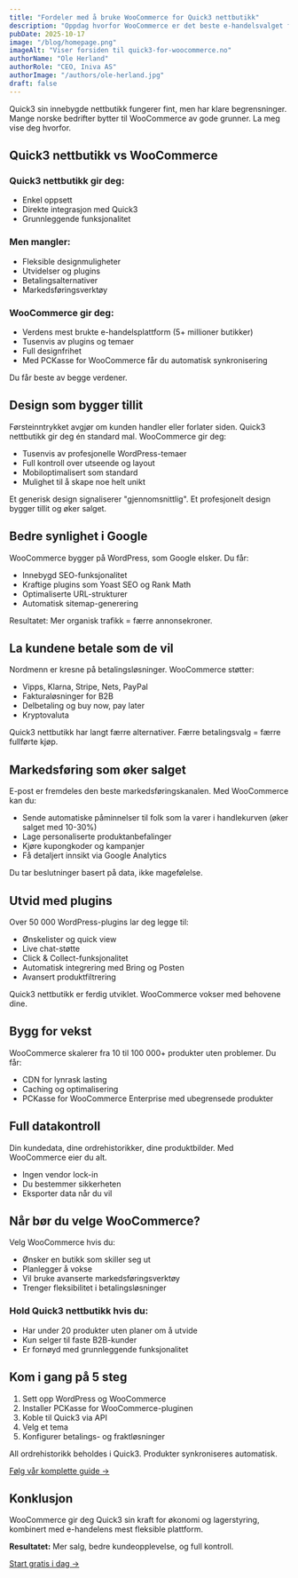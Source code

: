 ```yaml
---
title: "Fordeler med å bruke WooCommerce for Quick3 nettbutikk"
description: "Oppdag hvorfor WooCommerce er det beste e-handelsvalget for Quick3-brukere. Fleksibilitet, profesjonelt design og sømløs integrasjon."
pubDate: 2025-10-17
image: "/blog/homepage.png"
imageAlt: "Viser forsiden til quick3-for-woocommerce.no"
authorName: "Ole Herland"
authorRole: "CEO, Iniva AS"
authorImage: "/authors/ole-herland.jpg"
draft: false
---
```


Quick3 sin innebygde nettbutikk fungerer fint, men har klare begrensninger. Mange norske bedrifter bytter til WooCommerce av gode grunner. La meg vise deg hvorfor.

## Quick3 nettbutikk vs WooCommerce

### Quick3 nettbutikk gir deg:

- Enkel oppsett
- Direkte integrasjon med Quick3
- Grunnleggende funksjonalitet

### Men mangler:

- Fleksible designmuligheter
- Utvidelser og plugins
- Betalingsalternativer
- Markedsføringsverktøy

### WooCommerce gir deg:

- Verdens mest brukte e-handelsplattform (5+ millioner butikker)
- Tusenvis av plugins og temaer
- Full designfrihet
- Med PCKasse for WooCommerce får du automatisk synkronisering

Du får beste av begge verdener.

## Design som bygger tillit

Førsteinntrykket avgjør om kunden handler eller forlater siden. Quick3 nettbutikk gir deg én standard mal. WooCommerce gir deg:

- Tusenvis av profesjonelle WordPress-temaer
- Full kontroll over utseende og layout
- Mobiloptimalisert som standard
- Mulighet til å skape noe helt unikt

Et generisk design signaliserer "gjennomsnittlig". Et profesjonelt design bygger tillit og øker salget.

## Bedre synlighet i Google

WooCommerce bygger på WordPress, som Google elsker. Du får:

- Innebygd SEO-funksjonalitet
- Kraftige plugins som Yoast SEO og Rank Math
- Optimaliserte URL-strukturer
- Automatisk sitemap-generering

Resultatet: Mer organisk trafikk = færre annonsekroner.

## La kundene betale som de vil

Nordmenn er kresne på betalingsløsninger. WooCommerce støtter:

- Vipps, Klarna, Stripe, Nets, PayPal
- Fakturaløsninger for B2B
- Delbetaling og buy now, pay later
- Kryptovaluta

Quick3 nettbutikk har langt færre alternativer. Færre betalingsvalg = færre fullførte kjøp.

## Markedsføring som øker salget

E-post er fremdeles den beste markedsføringskanalen. Med WooCommerce kan du:

- Sende automatiske påminnelser til folk som la varer i handlekurven (øker salget med 10-30%)
- Lage personaliserte produktanbefalinger
- Kjøre kupongkoder og kampanjer
- Få detaljert innsikt via Google Analytics

Du tar beslutninger basert på data, ikke magefølelse.

## Utvid med plugins

Over 50 000 WordPress-plugins lar deg legge til:

- Ønskelister og quick view
- Live chat-støtte
- Click & Collect-funksjonalitet
- Automatisk integrering med Bring og Posten
- Avansert produktfiltrering

Quick3 nettbutikk er ferdig utviklet. WooCommerce vokser med behovene dine.

## Bygg for vekst

WooCommerce skalerer fra 10 til 100 000+ produkter uten problemer. Du får:

- CDN for lynrask lasting
- Caching og optimalisering
- PCKasse for WooCommerce Enterprise med ubegrensede produkter

## Full datakontroll

Din kundedata, dine ordrehistorikker, dine produktbilder. Med WooCommerce eier du alt.

- Ingen vendor lock-in
- Du bestemmer sikkerheten
- Eksporter data når du vil

## Når bør du velge WooCommerce?

Velg WooCommerce hvis du:

- Ønsker en butikk som skiller seg ut
- Planlegger å vokse
- Vil bruke avanserte markedsføringsverktøy
- Trenger fleksibilitet i betalingsløsninger

### Hold Quick3 nettbutikk hvis du:

- Har under 20 produkter uten planer om å utvide
- Kun selger til faste B2B-kunder
- Er fornøyd med grunnleggende funksjonalitet

## Kom i gang på 5 steg

1. Sett opp WordPress og WooCommerce
2. Installer PCKasse for WooCommerce-pluginen
3. Koble til Quick3 via API
4. Velg et tema
5. Konfigurer betalings- og fraktløsninger

All ordrehistorikk beholdes i Quick3. Produkter synkroniseres automatisk.

[Følg vår komplette guide →](/no/kom-i-gang)

## Konklusjon

WooCommerce gir deg Quick3 sin kraft for økonomi og lagerstyring, kombinert med e-handelens mest fleksible plattform.

**Resultatet:** Mer salg, bedre kundeopplevelse, og full kontroll.

[Start gratis i dag →](/no/kom-i-gang)
